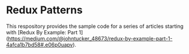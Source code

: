 # Redux Patterns

This respository provides the sample code for a series of articles
starting with [Redux By Example: Part 1]
(https://medium.com/@johntucker_48673/redux-by-example-part-1-4afca1b7bd58#.e06p0uapv).
